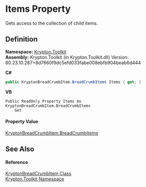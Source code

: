# Items Property


Gets access to the collection of child items.



## Definition
**Namespace:** <a href="79d2eac2-21f4-54ff-7552-b20c33c30600.md">Krypton.Toolkit</a>  
**Assembly:** Krypton.Toolkit (in Krypton.Toolkit.dll) Version: 80.23.10.287+8d7660f9dc5efd033fabe008ebfb904beab6d444

**C#**
``` C#
public KryptonBreadCrumbItem.BreadCrumbItems Items { get; }
```
**VB**
``` VB
Public ReadOnly Property Items As KryptonBreadCrumbItem.BreadCrumbItems
	Get
```



#### Property Value
<a href="c5b4c308-2351-76f7-c9a1-4d6723359e4a.md">KryptonBreadCrumbItem.BreadCrumbItems</a>

## See Also


#### Reference
<a href="edfb6460-f812-2b8c-8eea-321f0770a140.md">KryptonBreadCrumbItem Class</a>  
<a href="79d2eac2-21f4-54ff-7552-b20c33c30600.md">Krypton.Toolkit Namespace</a>  

